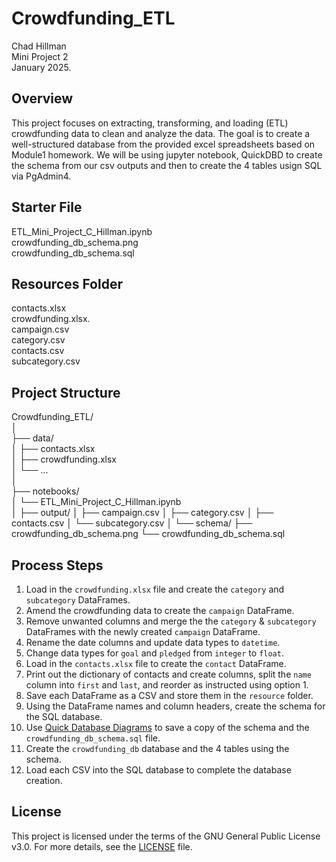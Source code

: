 # Crowdfunding_ETL
Chad Hillman  
Mini Project 2  
January 2025.  

## Overview
This project focuses on extracting, transforming, and loading (ETL) crowdfunding data to clean and analyze the data. The goal is to create a well-structured database from the provided excel spreadsheets based on Module1 homework. We will be using jupyter notebook, QuickDBD to create the schema from our csv outputs and then to create the 4 tables usign SQL via PgAdmin4.

## Starter File
ETL_Mini_Project_C_Hillman.ipynb  
crowdfunding_db_schema.png  
crowdfunding_db_schema.sql  

## Resources Folder
contacts.xlsx  
crowdfunding.xlsx.  
campaign.csv  
category.csv  
contacts.csv  
subcategory.csv  

## Project Structure
Crowdfunding_ETL/  
│  
├── data/  
│   ├── contacts.xlsx  
│   ├── crowdfunding.xlsx  
│   └── ...  
│  
├── notebooks/  
│   └── ETL_Mini_Project_C_Hillman.ipynb  
│
├── output/
│   ├── campaign.csv
│   ├── category.csv
│   ├── contacts.csv
│   └── subcategory.csv
│
└── schema/
    ├── crowdfunding_db_schema.png
    └── crowdfunding_db_schema.sql

## Process Steps
1. Load in the `crowdfunding.xlsx` file and create the `category` and `subcategory` DataFrames.
2. Amend the crowdfunding data to create the `campaign` DataFrame.
3. Remove unwanted columns and merge the the `category` & `subcategory` DataFrames with the newly created `campaign` DataFrame.
4. Rename the date columns and update data types to `datetime`.
5. Change data types for `goal` and `pledged` from `integer` to `float`.
6. Load in the `contacts.xlsx` file to create the `contact` DataFrame.
7. Print out the dictionary of contacts and create columns, split the `name` column into `first` and `last`, and reorder as instructed using option 1.
8. Save each DataFrame as a CSV and store them in the `resource` folder.
9. Using the DataFrame names and column headers, create the schema for the SQL database.
10. Use [Quick Database Diagrams](https://app.quickdatabasediagrams.com) to save a copy of the schema and the `crowdfunding_db_schema.sql` file.
11. Create the `crowdfunding_db` database and the 4 tables using the schema.
12. Load each CSV into the SQL database to complete the database creation.

## License
This project is licensed under the terms of the GNU General Public License v3.0. For more details, see the [LICENSE](https://www.gnu.org/licenses/gpl-3.0.en.html) file.
